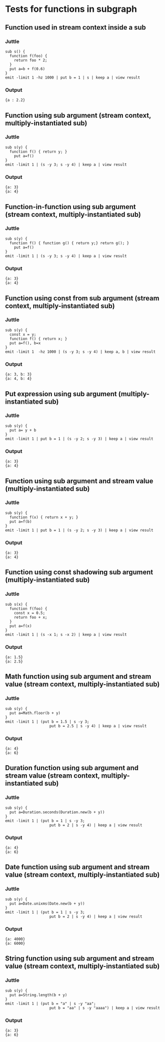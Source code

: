 # Tests for functions in subgraph



## Function used in stream context inside a sub

### Juttle

    sub s() {
      function f(foo) {
        return foo * 2;
      }
      put a=b + f(0.6)
    }
    emit -limit 1 -hz 1000 | put b = 1 | s | keep a | view result

### Output

    {a : 2.2}



## Function using sub argument (stream context, multiply-instantiated sub)

### Juttle

    sub s(y) {
      function f() { return y; }
        put a=f()
    }
    emit -limit 1 | (s -y 3; s -y 4) | keep a | view result

### Output

    {a: 3}
    {a: 4}


## Function-in-function using sub argument (stream context, multiply-instantiated sub)

### Juttle

    sub s(y) {
      function f() { function g() { return y;} return g(); }
        put a=f()
    }
    emit -limit 1 | (s -y 3; s -y 4) | keep a | view result

### Output

    {a: 3}
    {a: 4}


## Function using const from sub argument (stream context, multiply-instantiated sub)

### Juttle

    sub s(y) {
      const x = y;
      function f() { return x; }
      put a=f(), b=x
    }
    emit -limit 1  -hz 1000 | (s -y 3; s -y 4) | keep a, b | view result

### Output

    {a: 3, b: 3}
    {a: 4, b: 4}



## Put expression using sub argument (multiply-instantiated sub)

### Juttle

    sub s(y) {
      put a= y + b
    }
    emit -limit 1 | put b = 1 | (s -y 2; s -y 3) | keep a | view result

### Output

    {a: 3}
    {a: 4}

## Function using sub argument and stream value (multiply-instantiated sub)

### Juttle

    sub s(y) {
      function f(x) { return x + y; }
      put a=f(b)
    }
    emit -limit 1 | put b = 1 | (s -y 2; s -y 3) | keep a | view result

### Output

    {a: 3}
    {a: 4}

## Function using const shadowing sub argument (multiply-instantiated sub)

### Juttle

    sub s(x) {
      function f(foo) {
        const x = 0.5;
        return foo + x;
      }
      put a=f(x)
    }
    emit -limit 1 | (s -x 1; s -x 2) | keep a | view result

### Output

    {a: 1.5}
    {a: 2.5}


## Math function using sub argument and stream value (stream context, multiply-instantiated sub)

### Juttle

    sub s(y) {
      put a=Math.floor(b + y)
    }
    emit -limit 1 | (put b = 1.5 | s -y 3;
                        put b = 2.5 | s -y 4) | keep a | view result

### Output

    {a: 4}
    {a: 6}


## Duration function using sub argument and stream value (stream context, multiply-instantiated sub)

### Juttle

    sub s(y) {
      put a=Duration.seconds(Duration.new(b + y))
    }
    emit -limit 1 | (put b = 1 | s -y 3;
                        put b = 2 | s -y 4) | keep a | view result

### Output

    {a: 4}
    {a: 6}

## Date function using sub argument and stream value (stream context, multiply-instantiated sub)

### Juttle

    sub s(y) {
      put a=Date.unixms(Date.new(b + y))
    }
    emit -limit 1 | (put b = 1 | s -y 3;
                        put b = 2 | s -y 4) | keep a | view result

### Output

    {a: 4000}
    {a: 6000}



## String function using sub argument and stream value (stream context, multiply-instantiated sub)

### Juttle

    sub s(y) {
      put a=String.length(b + y)
    }
    emit -limit 1 | (put b = "a" | s -y "aa";
                        put b = "aa" | s -y "aaaa") | keep a | view result

### Output

    {a: 3}
    {a: 6}
